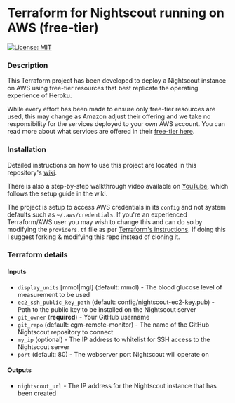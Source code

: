 # Terraform for Nightscout running on AWS (free-tier)
[![License: MIT](https://img.shields.io/badge/License-MIT-brightgreen.svg)](./LICENSE)

### Description
This Terraform project has been developed to deploy a Nightscout instance on AWS using free-tier resources that best replicate the operating experience of Heroku.

While every effort has been made to ensure only free-tier resources are used, this may change as Amazon adjust their offering and we take no responsibility for the services deployed to your own AWS account. You can read more about what services are offered in their [free-tier here](https://aws.amazon.com/free/).


### Installation
Detailed instructions on how to use this project are located in this repository's [wiki](https://github.com/rajdeut/terraform-aws-nightscout/wiki/Setup-guide).

There is also a step-by-step walkthrough video available on [YouTube](https://youtu.be/cXdbYfG01jU), which follows the setup guide in the wiki.

The project is setup to access AWS credentials in its `config` and not system defaults such as `~/.aws/credentials`. If you're an experienced Terraform/AWS user you may wish to change this and can do so by modifying the `providers.tf` file as per [Terraform's instructions](https://registry.terraform.io/providers/hashicorp/aws/latest/docs).
If doing this I suggest forking & modifying this repo instead of cloning it.

### Terraform details
#### Inputs
- `display_units` [mmol|mgl] (default: mmol) - The blood glucose level of measurement to be used
- `ec2_ssh_public_key_path` (default: config/nightscout-ec2-key.pub) - Path to the public key to be installed on the Nightscout server
- `git_owner` (**required**) - Your GitHub username
- `git_repo` (default: cgm-remote-monitor) - The name of the GitHub Nightscout repository to connect
- `my_ip` (optional) - The IP address to whitelist for SSH access to the Nightscout server
- `port` (default: 80) - The webserver port Nightscout will operate on


#### Outputs
- `nightscout_url` - The IP address for the Nightscout instance that has been created